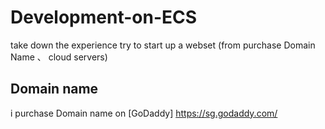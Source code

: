 # Development-on-ECS
take down the experience try to start up a webset (from purchase Domain Name 、 cloud servers) 


## Domain name
i purchase Domain name on [GoDaddy]  https://sg.godaddy.com/
